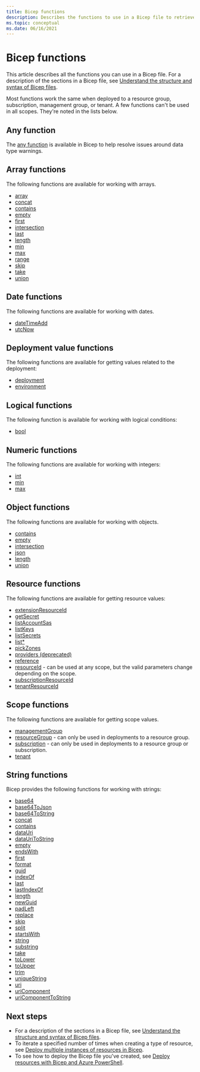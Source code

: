```yaml
---
title: Bicep functions
description: Describes the functions to use in a Bicep file to retrieve values, work with strings and numerics, and retrieve deployment information.
ms.topic: conceptual
ms.date: 06/16/2021
---
```


# Bicep functions

This article describes all the functions you can use in a Bicep file. For a description of the sections in a Bicep file, see [Understand the structure and syntax of Bicep files](./file.md).

Most functions work the same when deployed to a resource group, subscription, management group, or tenant. A few functions can't be used in all scopes. They're noted in the lists below.

## Any function

The [any function](./bicep-functions-any.md) is available in Bicep to help resolve issues around data type warnings.

## Array functions

The following functions are available for working with arrays.

* [array](./bicep-functions-array.md#array)
* [concat](./bicep-functions-array.md#concat)
* [contains](./bicep-functions-array.md#contains)
* [empty](./bicep-functions-array.md#empty)
* [first](./bicep-functions-array.md#first)
* [intersection](./bicep-functions-array.md#intersection)
* [last](./bicep-functions-array.md#last)
* [length](./bicep-functions-array.md#length)
* [min](./bicep-functions-array.md#min)
* [max](./bicep-functions-array.md#max)
* [range](./bicep-functions-array.md#range)
* [skip](./bicep-functions-array.md#skip)
* [take](./bicep-functions-array.md#take)
* [union](./bicep-functions-array.md#union)

## Date functions

The following functions are available for working with dates.

* [dateTimeAdd](./bicep-functions-date.md#datetimeadd)
* [utcNow](./bicep-functions-date.md#utcnow)

## Deployment value functions

The following functions are available for getting values related to the deployment:

* [deployment](./bicep-functions-deployment.md#deployment)
* [environment](./bicep-functions-deployment.md#environment)

## Logical functions

The following function is available for working with logical conditions:

* [bool](./bicep-functions-logical.md#bool)

## Numeric functions

The following functions are available for working with integers:

* [int](./bicep-functions-numeric.md#int)
* [min](./bicep-functions-numeric.md#min)
* [max](./bicep-functions-numeric.md#max)

## Object functions

The following functions are available for working with objects.

* [contains](./bicep-functions-object.md#contains)
* [empty](./bicep-functions-object.md#empty)
* [intersection](./bicep-functions-object.md#intersection)
* [json](./bicep-functions-object.md#json)
* [length](./bicep-functions-object.md#length)
* [union](./bicep-functions-object.md#union)

## Resource functions

The following functions are available for getting resource values:

* [extensionResourceId](./bicep-functions-resource.md#extensionresourceid)
* [getSecret](./bicep-functions-resource.md#getsecret)
* [listAccountSas](./bicep-functions-resource.md#list)
* [listKeys](./bicep-functions-resource.md#listkeys)
* [listSecrets](./bicep-functions-resource.md#list)
* [list*](./bicep-functions-resource.md#list)
* [pickZones](./bicep-functions-resource.md#pickzones)
* [providers (deprecated)](./bicep-functions-resource.md#providers)
* [reference](./bicep-functions-resource.md#reference)
* [resourceId](./bicep-functions-resource.md#resourceid) - can be used at any scope, but the valid parameters change depending on the scope.
* [subscriptionResourceId](./bicep-functions-resource.md#subscriptionresourceid)
* [tenantResourceId](./bicep-functions-resource.md#tenantresourceid)

## Scope functions

The following functions are available for getting scope values.

* [managementGroup](./bicep-functions-scope.md#managementgroup)
* [resourceGroup](./bicep-functions-scope.md#resourcegroup) - can only be used in deployments to a resource group.
* [subscription](./bicep-functions-scope.md#subscription) - can only be used in deployments to a resource group or subscription.
* [tenant](./bicep-functions-scope.md#tenant)

## String functions

Bicep provides the following functions for working with strings:

* [base64](./bicep-functions-string.md#base64)
* [base64ToJson](./bicep-functions-string.md#base64tojson)
* [base64ToString](./bicep-functions-string.md#base64tostring)
* [concat](./bicep-functions-string.md#concat)
* [contains](./bicep-functions-string.md#contains)
* [dataUri](./bicep-functions-string.md#datauri)
* [dataUriToString](./bicep-functions-string.md#datauritostring)
* [empty](./bicep-functions-string.md#empty)
* [endsWith](./bicep-functions-string.md#endswith)
* [first](./bicep-functions-string.md#first)
* [format](./bicep-functions-string.md#format)
* [guid](./bicep-functions-string.md#guid)
* [indexOf](./bicep-functions-string.md#indexof)
* [last](./bicep-functions-string.md#last)
* [lastIndexOf](./bicep-functions-string.md#lastindexof)
* [length](./bicep-functions-string.md#length)
* [newGuid](./bicep-functions-string.md#newguid)
* [padLeft](./bicep-functions-string.md#padleft)
* [replace](./bicep-functions-string.md#replace)
* [skip](./bicep-functions-string.md#skip)
* [split](./bicep-functions-string.md#split)
* [startsWith](./bicep-functions-string.md#startswith)
* [string](./bicep-functions-string.md#string)
* [substring](./bicep-functions-string.md#substring)
* [take](./bicep-functions-string.md#take)
* [toLower](./bicep-functions-string.md#tolower)
* [toUpper](./bicep-functions-string.md#toupper)
* [trim](./bicep-functions-string.md#trim)
* [uniqueString](./bicep-functions-string.md#uniquestring)
* [uri](./bicep-functions-string.md#uri)
* [uriComponent](./bicep-functions-string.md#uricomponent)
* [uriComponentToString](./bicep-functions-string.md#uricomponenttostring)

## Next steps

* For a description of the sections in a Bicep file, see [Understand the structure and syntax of Bicep files](./file.md).
* To iterate a specified number of times when creating a type of resource, see [Deploy multiple instances of resources in Bicep](./loop-resources.md).
* To see how to deploy the Bicep file you've created, see [Deploy resources with Bicep and Azure PowerShell](./deploy-powershell.md).
